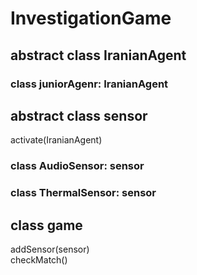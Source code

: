 ﻿# InvestigationGame
## abstract class IranianAgent
### class juniorAgenr: IranianAgent
## abstract class sensor
activate(IranianAgent)  
### class AudioSensor: sensor
### class ThermalSensor: sensor
## class game
addSensor(sensor)  
checkMatch()  


